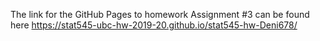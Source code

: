 The link for the GitHub Pages to homework Assignment #3 can be found here https://stat545-ubc-hw-2019-20.github.io/stat545-hw-Deni678/
